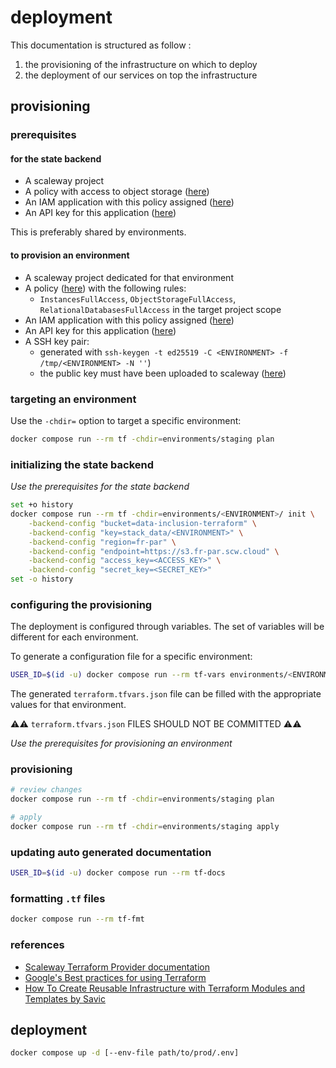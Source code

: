 # deployment

This documentation is structured as follow :

1. the provisioning of the infrastructure on which to deploy
2. the deployment of our services on top the infrastructure

## provisioning

### prerequisites

#### for the state backend

* A scaleway project
* A policy with access to object storage ([here](https://console.scaleway.com/iam/policies))
* An IAM application with this policy assigned ([here](https://console.scaleway.com/iam/applications))
* An API key for this application ([here](https://console.scaleway.com/iam/api-keys))

This is preferably shared by environments.

#### to provision an environment

* A scaleway project dedicated for that environment
* A policy ([here](https://console.scaleway.com/iam/policies)) with the following rules:
    * `InstancesFullAccess`, `ObjectStorageFullAccess`, `RelationalDatabasesFullAccess` in the target project scope
* An IAM application with this policy assigned ([here](https://console.scaleway.com/iam/applications))
* An API key for this application ([here](https://console.scaleway.com/iam/api-keys))
* A SSH key pair:
    * generated with `ssh-keygen -t ed25519 -C <ENVIRONMENT> -f /tmp/<ENVIRONMENT> -N ''`)
    * the public key must have been uploaded to scaleway ([here](https://console.scaleway.com/project/ssh-keys))

### targeting an environment

Use the `-chdir=` option to target a specific environment:

```bash
docker compose run --rm tf -chdir=environments/staging plan
```

### initializing the state backend

*Use the prerequisites for the state backend*

```bash
set +o history
docker compose run --rm tf -chdir=environments/<ENVIRONMENT>/ init \
    -backend-config "bucket=data-inclusion-terraform" \
    -backend-config "key=stack_data/<ENVIRONMENT>" \
    -backend-config "region=fr-par" \
    -backend-config "endpoint=https://s3.fr-par.scw.cloud" \
    -backend-config "access_key=<ACCESS_KEY>" \
    -backend-config "secret_key=<SECRET_KEY>"
set -o history
```

### configuring the provisioning

The deployment is configured through variables. The set of variables will be different for each environment.

To generate a configuration file for a specific environment:

```bash
USER_ID=$(id -u) docker compose run --rm tf-vars environments/<ENVIRONMENT>
```

The generated `terraform.tfvars.json` file can be filled with the appropriate values for that environment.

⚠️⚠️ `terraform.tfvars.json` FILES SHOULD NOT BE COMMITTED ⚠️⚠️

*Use the prerequisites for provisioning an environment*

### provisioning

```bash
# review changes
docker compose run --rm tf -chdir=environments/staging plan

# apply
docker compose run --rm tf -chdir=environments/staging apply
```

### updating auto generated documentation

```bash
USER_ID=$(id -u) docker compose run --rm tf-docs
```

### formatting `.tf` files

```bash
docker compose run --rm tf-fmt
```

### references

* [Scaleway Terraform Provider documentation](https://registry.terraform.io/providers/scaleway/scaleway/latest/docs)
* [Google's Best practices for using Terraform](https://cloud.google.com/docs/terraform/best-practices-for-terraform)
* [How To Create Reusable Infrastructure with Terraform Modules and Templates by Savic](https://www.digitalocean.com/community/tutorials/how-to-create-reusable-infrastructure-with-terraform-modules-and-templates)

## deployment

```bash
docker compose up -d [--env-file path/to/prod/.env]
```